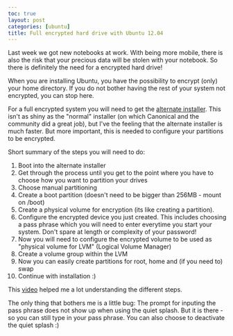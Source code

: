 ```yaml
---
toc: true
layout: post
categories: [ubuntu]
title: Full encrypted hard drive with Ubuntu 12.04
---
```


Last week we got new notebooks at work. With being more mobile, there is also the risk that your precious data will be stolen with your notebook. So there is definitely the need for a encrypted hard drive!

When you are installing Ubuntu, you have the possibility to encrypt (only) your home directory. If you do not bother having the rest of your system not encrypted, you can stop here.

For a full encrypted system you will need to get the [alternate installer](http://releases.ubuntu.com/12.04/). This isn't as shiny as the "normal" installer (on which Canonical and the community did a great job), but I've the feeling that the alternate installer is much faster. But more important, this is needed to configure your partitions to be encrypted.

Short summary of the steps you will need to do:

1.  Boot into the alternate installer
2.  Get through the process until you get to the point where you have to choose how you want to partition your drives
3.  Choose manual partitioning
4.  Create a boot partition (doesn't need to be bigger than 256MB - mount on /boot)
5.  Create a physical volume for encryption (its like creating a partition).
6.  Configure the encrypted device you just created. This includes choosing a pass phrase which you will need to enter everytime you start your system. Don't spare at length or complexity of your password!
7.  Now you will need to configure the encrypted volume to be used as "physical volume for LVM" (Logical Volume Manager)
8.  Create a volume group within the LVM
9.  Now you can easily create partitions for root, home and (if you need to) swap
10. Continue with installation :)

This [video](http://www.youtube.com/watch?v=k5pjKoy0df4&feature=related) helped me a lot understanding the different steps.

The only thing that bothers me is a little bug: The prompt for inputing the pass phrase does not show up when using the quiet splash. But it is there - so you can still type in your pass phrase. You can also choose to deactivate the quiet splash :)
